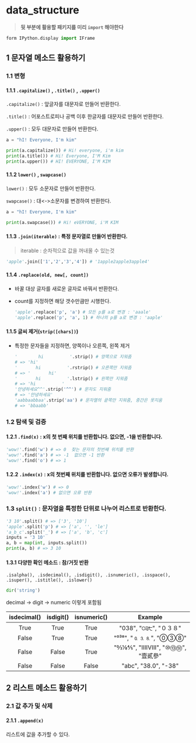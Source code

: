# data_structure

> **뒷 부분에 활용할 패키지를 미리 `import` 해야한다**

```python
form IPython.display import IFrame
```



## 1  문자열 메소드 활용하기

### 1.1 변형

#### 1.1.1 `.capitalize()` , `.title()` , `.upper()`

`.capitalize()` : 앞글자를 대문자로 만들어 반환한다.

`.title()` : 어포스트로피나 공백 이후 한글자를 대문자로 만들어 반환한다.

`.upper()` : 모두 대문자로 만들어 반환한다.

```python
a = "hI! Everyone, I'm kim"

print(a.capitalize()) # Hi! everyone, i'm kim
print(a.title()) # Hi! Everyone, I'M Kim
print(a.upper()) # HI! EVERYONE, I'M KIM
```



#### 1.1.2 `lower()` , `swapcase()`

`lower()` : 모두 소문자로 만들어 반환한다.

`swapcase()` : 대<->소문자를 변경하여 반환한다.

```python
a = "hI! Everyone, I'm kim"

print(a.swapcase()) # Hi! eVERYONE, i'M KIM
```



#### 1.1.3 `.join(iterable)` : 특정 문자열로 만들어 반환한다.

> iterable : 순차적으로 값을 꺼내올 수 있는것

```python
'apple'.join(['1','2','3','4']) # '1apple2apple3apple4'
```



#### 1.1.4 `.replace(old, new[, count])`

* 바꿀 대상 글자를 새로운 글자로 바꿔서 반환한다.

* count를 지정하면 해당 갯수만큼만 시행한다.

  ```python
  'apple'.replace('p', 'a') # 모든 p를 a로 변경 : 'aaale'
  'apple'.replace('p', 'a', 1) # 하나의 p를 a로 변경 : 'aaple'
  ```



#### 1.1.5 글씨 제거(`strip([chars])`)

* 특정한 문자들을 지정하면, 양쪽이나 오른쪽, 왼쪽 제거

  ```python
  '        hi          '.strip() # 양쪽으로 지워줌
  # => 'hi'
  '       hi          '.rstrip() # 오른쪽만 지워줌
  # => '       hi'
  '       hi          '.lstrip() # 왼쪽만 지워줌
  # => 'hi          '
  '안녕하세요^^'.strip('^^') # 문자도 지워줌
  # => '안녕하세요'
  'aabbaabbaa'.strip('aa') # 문자열의 끝쪽만 지워줌, 중간은 못지움
  # => 'bbaabb'
  ```



### 1.2 탐색 및 검증

#### 1.2.1 `.find(x)` : x의 첫 번째 위치를 반환합니다. 없으면, -1을 반환합니다.

```python
'wow!'.find('w') # => 0  찾는 문자의 첫번째 위치를 반환
'wow!'.find('a') # => -1  없으면 -1 반환
'wow!'.find('o') # => 1
```



#### 1.2.2 `.index(x)` : x의 첫번째 위치를 반환합니다. 없으면 오류가 발생합니다.

```python
'wow!'.index('w') # => 0
'wow!'.index('a') # 없으면 오류 반환
```



### 1.3 `split()` : 문자열을 특정한 단위로 나누어 리스트로 반환한다.

```python
'3 10'.split() # => ['3', '10']
'apple'.split('p') # => ['a', '', 'le']
'a_b_c'.split('_') # => ['a', 'b', 'c']
inputs = '3 10'
a, b = map(int, inputs.split())
print(a, b) # => 3 10
```

#### 1.3.1 다양한 확인 메소드 : 참/거짓 반환

```
.isalpha(), .isdecimal(), .isdigit(), .isnumeric(), .isspace(), .isuper(), .istitle(), .islower()
```

```python
dir('string')
```

decimal -> digit -> numeric 이렇게 포함됨


| isdecimal() | isdigit() | isnumeric() |            Example             |
| :---------: | :-------: | :---------: | :----------------------------: |
|    True     |   True    |    True     |     "038", "੦੩੮", "０３８"     |
|    False    |   True    |    True     |      "⁰³⁸", "🄀⒊⒏", "⓪③⑧"       |
|    False    |   False   |    True     | "↉⅛⅘", "ⅠⅢⅧ", "⑩⑬㊿", "壹貳參" |
|    False    |   False   |    False    |      "abc", "38.0", "-38"      |



## 2 리스트 메소드 활용하기

### 2.1 값 추가 및 삭제

#### 2.1.1 `.append(x)` 

리스트에 값을 추가할 수 있다.

```python

```

























